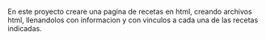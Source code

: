 En este proyecto creare una pagina de recetas en html, creando archivos html, llenandolos con informacion y con vinculos a cada una de las recetas indicadas.